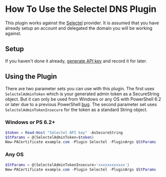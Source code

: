 # How To Use the Selectel DNS Plugin

This plugin works against the [Selectel](https://selectel.ru/) provider. It is assumed that you have already setup an account and delegated the domain you will be working against.

## Setup

If you haven't done it already, [generate API key](https://my.selectel.ru/profile/apikeys) and record it for later.

## Using the Plugin

There are two parameter sets you can use with this plugin. The first uses `SelectelAdminToken` which is your generated admin token as a SecureString object. But it can only be used from Windows or any OS with PowerShell 6.2 or later due to a previous PowerShell [bug](https://github.com/PowerShell/PowerShell/issues/1654). The second parameter set uses `SelectelAdminTokenInsecure` for the token as a standard String object.

### Windows or PS 6.2+

```powershell
$token = Read-Host "Selectel API key" -AsSecureString
$StParams = @{SelectelAdminToken=$token}
New-PACertificate example.com -Plugin Selectel -PluginArgs $StParams
```

### Any OS

```powershell
$StParams = @{SelectelAdminTokenInsecure='xxxxxxxxxxxx'}
New-PACertificate example.com -Plugin Selectel -PluginArgs $StParams
```
